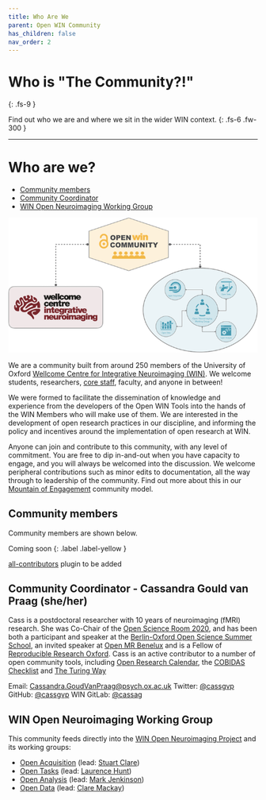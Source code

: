 ```yaml
---
title: Who Are We
parent: Open WIN Community
has_children: false
nav_order: 2
---
```



# Who is "The Community?!"
{: .fs-9 }

Find out who we are and where we sit in the wider WIN context.
{: .fs-6 .fw-300 }

---

# Who are we?

* [Community members](#community-members)
* [Community Coordinator](#community-coordinator---cassandra-gould-van-praag-sheher)
* [WIN Open Neuroimaging Working Group](#win-open-neuroimaging-working-group)

![community-schematic](../img/img-community-schematic-h400-gold.png)

We are a community built from around 250 members of the University of Oxford [Wellcome Centre for Integrative Neuroimaging (WIN)](https://www.win.ox.ac.uk). We welcome students, researchers, [core staff](https://www.win.ox.ac.uk/about/core-staff), faculty, and anyone in between!

We were formed to facilitate the dissemination of knowledge and experience from the developers of the Open WIN Tools into the hands of the WIN Members who will make use of them. We are interested in the development of open research practices in our discipline, and informing the policy and incentives around the implementation of open research at WIN.

Anyone can join and contribute to this community, with any level of commitment. You are free to dip in-and-out when you have capacity to engage, and you will always be welcomed into the discussion. We welcome peripheral contributions such as minor edits to documentation, all the way through to leadership of the community. Find out more about this in our [Mountain of Engagement](mountain-of-engagement.md) community model.

## Community members

Community members are shown below.  

Coming soon
{: .label .label-yellow }

[all-contributors](https://allcontributors.org) plugin to be added

## Community Coordinator - Cassandra Gould van Praag (she/her)

Cass is a postdoctoral researcher with 10 years of neuroimaging (fMRI) research. She was Co-Chair of the [Open Science Room 2020](https://ohbm.github.io/osr2020/), and has been both a participant and speaker at the [Berlin-Oxford Open Science Summer School](https://www.nds.ox.ac.uk/events/oxford-berlin-summer-school-on-open-research-2019), an invited speaker at [Open MR Benelux](https://openmrbenelux.github.io/) and is a Fellow of [Reproducible Research Oxford](https://ox.ukrn.org/). Cass is an active contributor to a number of open community tools, including [Open Research Calendar](https://openresearchcalendar.github.io/Open-Research-Calendar/), the [COBIDAS Checklist](https://github.com/Remi-Gau/COBIDAS_chckls) and [The Turing Way](https://the-turing-way.netlify.com/introduction/introduction)

Email: [Cassandra.GoudVanPraag@psych.ox.ac.uk](mailto:cassandra.gouldvanpraag@psych.ox.ac.uk)
Twitter: [@cassgvp](https://twitter.com/cassgvp)
GitHub: [@cassgvp](https://github.com/cassgvp)
WIN GitLab: [@cassag](https://git.fmrib.ox.ac.uk/cassag)

## WIN Open Neuroimaging Working Group

This community feeds directly into the [WIN Open Neuroimaging Project](https://www.win.ox.ac.uk/open-neuroimaging/open-neuroimaging-project) and its working groups:

* [Open Acquisition](../tools/acquisition.md) (lead: [Stuart Clare](https://www.win.ox.ac.uk/people/stuart-clare))
* [Open Tasks](../tools/tasks.md) (lead: [Laurence Hunt](https://www.win.ox.ac.uk/people/laurnece-hunt))
* [Open Analysis](../tools/analysis.md) (lead: [Mark Jenkinson](https://www.win.ox.ac.uk/people/mark-jenkinson))
* [Open Data](../tools/data.md) (lead: [Clare Mackay](https://www.win.ox.ac.uk/people/clare-mackay))

